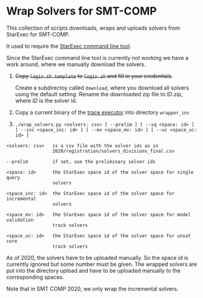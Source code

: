 Wrap Solvers for SMT-COMP
==========================

This collection of scripts downloads, wraps and uploads solvers from StarExec
for SMT-COMP.

It used to require the
[StarExec command line tool](https://www.starexec.org/starexec/public/starexeccommand.jsp).

Since the StarExec command line tool is currently not working we have
a work around, where we manually download the solvers.


1. ~~Copy `login.sh.template` to `login.sh` and fill in your credentials~~.

   Create a subdirectoy called `download`, where you download all solvers
   using the default setting. Rename the downloaded zip file to *ID*.zip,
   where *ID* is the solver id.

2. Copy a current binary of the
[trace executor](https://github.com/smt-comp/trace-executor)
into directory `wrapper_inc`

3. `./wrap_solvers.py <solvers: csv> [ --prelim ] [ --sq <space: id> ] [ --inc <space_inc: id> ] [ --mv <space_mv: id> ] [ --uc <space_uc: id> ]`

```
<solvers: csv>   is a csv file with the solver ids as in
                 2020/registration/solvers_divisions_final.csv

--prelim         if set, use the preliminary solver ids

<space: id>      the StarExec space id of the solver space for single query
                 solvers

<space_inc: id>  the StarExec space id of the solver space for incremental
                 solvers

<space_mv: id>   the StarExec space id of the solver space for model validation 
                 track solvers

<space_uc: id>   the StarExec space id of the solver space for unsat core 
                 track solvers
```

As of 2020, the solvers have to be uploaded manually.  So the space id
is currently ignored but some number must be given.  The wrapped
solvers are put into the directory upload and have to be uploaded
manually to the corresponding spaces.

Note that in SMT COMP 2020, we only wrap the incremental solvers.
